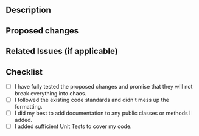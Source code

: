 ## Description
<!-- Please explain why you are making this pull request. -->
<!-- Start writing below this line -->

## Proposed changes
<!-- Please explain what changes you have made to the code. -->
<!-- Start writing below this line -->

## Related Issues (if applicable)
<!-- Please tag any Issues related to your Pull Request -->
<!-- Syntax: "Resolves #000" -->
<!-- Start writing below this line -->

## Checklist
<!-- Here is a little checklist you can follow. -->
<!-- Click on these checkboxes after you created the pull request. -->
<!-- Don't worry, these are not requirements. They only serve as guidance. -->
- [ ] I have fully tested the proposed changes and promise that they will not break everything into chaos.
- [ ] I followed the existing code standards and didn't mess up the formatting.
- [ ] I did my best to add documentation to any public classes or methods I added.
- [ ] I added sufficient Unit Tests to cover my code.
